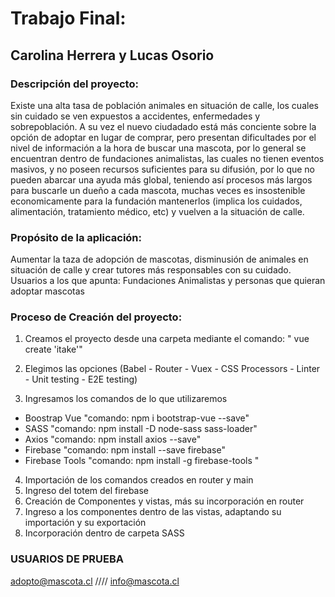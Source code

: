 #  Trabajo Final:
## Carolina Herrera y Lucas Osorio
 
### Descripción del proyecto:
Existe una alta tasa de población animales en situación de calle, los cuales sin cuidado se ven expuestos a accidentes, enfermedades y sobrepoblación.
A su vez el nuevo ciudadado está más conciente sobre la opción de adoptar en lugar de comprar, pero presentan dificultades por el nivel de información a la hora de buscar una mascota, por lo general se encuentran dentro de fundaciones animalistas, las cuales no tienen eventos masivos, y no poseen recursos suficientes para su difusión, por lo que 
no pueden abarcar una ayuda más global, teniendo así procesos más largos para buscarle un dueño a cada mascota, muchas veces es insostenible economicamente para la fundación mantenerlos (implica los cuidados, alimentación, tratamiento médico, etc) y vuelven a la situación de calle. 

### Propósito de la aplicación:
Aumentar la taza de adopción de mascotas, disminusión de animales en situación de calle y crear tutores más responsables con su cuidado.
	Usuarios a los que apunta:
 Fundaciones Animalistas y personas que quieran adoptar mascotas 
 
### Proceso de Creación del  proyecto:
1. Creamos el proyecto desde una carpeta mediante el comando: " vue create 'itake'"

2. Elegimos las opciones 
(Babel - Router - Vuex - CSS Processors - Linter - Unit testing - E2E testing)
3. Ingresamos los comandos de lo que utilizaremos 
- Boostrap Vue "comando: npm i bootstrap-vue --save"
- SASS "comando: npm install -D node-sass sass-loader"
- Axios "comando: npm install axios --save"
- Firebase "comando: npm install --save firebase"
- Firebase Tools "comando: npm install -g firebase-tools "
4. Importación de los comandos creados en router y main
5. Ingreso del totem del firebase 
6. Creación de Componentes y vistas, más su incorporación en router 
7. Ingreso a los componentes dentro de las vistas, adaptando su importación y su exportación 
8. Incorporación dentro de carpeta SASS

### USUARIOS DE PRUEBA
adopto@mascota.cl //// info@mascota.cl 

